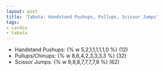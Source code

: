 ```yaml
---
layout: post
title: 'Tabata: Handstand Pushups, Pullups, Scissor Jumps'
tags:
- cardio
- tabata
---
```


- Handstand Pushups: {% w 5,2,1,1,1,1,1,0 %} (12)
- Pullups/Chinups: {% w 8,6,4,2,3,3,3,3 %} (32)
- Scissor Jumps: {% w 9,9,8,7,7,7,7,8 %} (62)
